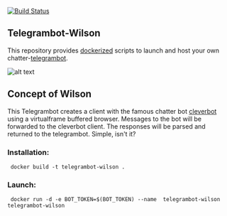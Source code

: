 [![Build Status](http://drone.quving.com/api/badges/Quving/telegrambot-wilson/status.svg)](http://drone.quving.com/Quving/telegrambot-wilson)
## Telegrambot-Wilson
This repository provides [dockerized](https://www.docker.com/what-docker) scripts to launch and host your own chatter-[telegrambot](https://telegram.org/). 

![alt text](https://chatterbot.readthedocs.io/en/stable/_images/banner.png)


## Concept of Wilson
This Telegrambot creates a client with the famous chatter bot [cleverbot](http://www.cleverbot.com/) using a virtualframe buffered browser. Messages to the bot will be forwarded to the cleverbot client. The responses will be parsed and returned to the telegrambot. Simple, isn't it? 

### Installation:
``` docker build -t telegrambot-wilson .```

### Launch:
``` docker run -d -e BOT_TOKEN=$(BOT_TOKEN) --name  telegrambot-wilson telegrambot-wilson```
